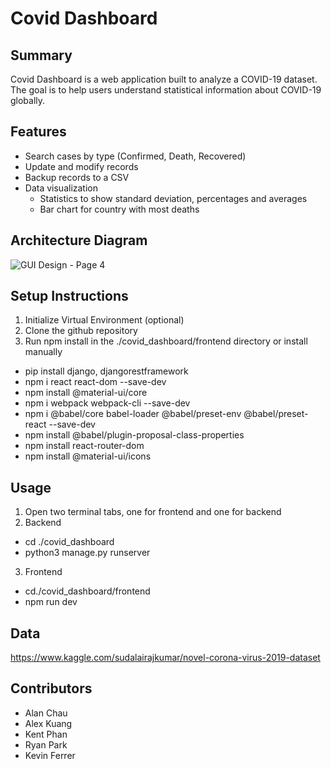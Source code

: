 # Covid Dashboard

## Summary

Covid Dashboard is a web application built to analyze a COVID-19 dataset. The goal is to help users understand statistical information about COVID-19 globally. 

## Features

- Search cases by type (Confirmed, Death, Recovered)
- Update and modify records
- Backup records to a CSV
- Data visualization
  - Statistics to show standard deviation, percentages and averages
  - Bar chart for country with most deaths

## Architecture Diagram

![GUI Design - Page 4](https://user-images.githubusercontent.com/46156230/144409514-ba1ae6f8-2add-4327-863b-a9aacf6a3744.png)

## Setup Instructions

1. Initialize Virtual Environment (optional)
2. Clone the github repository
3. Run npm install in the ./covid_dashboard/frontend directory or install manually
* pip install django, djangorestframework
* npm i react react-dom --save-dev
* npm install @material-ui/core
* npm i webpack webpack-cli --save-dev
* npm i @babel/core babel-loader @babel/preset-env @babel/preset-react --save-dev
* npm install @babel/plugin-proposal-class-properties
* npm install react-router-dom
* npm install @material-ui/icons

## Usage

1. Open two terminal tabs, one for frontend and one for backend
2. Backend
  * cd ./covid_dashboard
  * python3 manage.py runserver
3. Frontend
  * cd./covid_dashboard/frontend
  * npm run dev 

## Data

https://www.kaggle.com/sudalairajkumar/novel-corona-virus-2019-dataset

## Contributors

* Alan Chau
* Alex Kuang
* Kent Phan
* Ryan Park
* Kevin Ferrer

